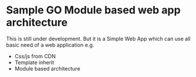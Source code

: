 # Sample GO Module based web app architecture

This is still under development.
But it is a Simple Web App which can use all basic need of a web application e.g. 
- Css/js from CDN 
- Template inherit 
- Module based architecture 
